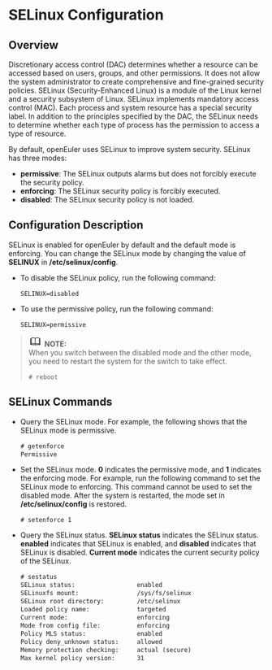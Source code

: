 # SELinux Configuration<a name="EN-US_TOPIC_0229953911"></a>

## Overview<a name="section1424754533418"></a>

Discretionary access control \(DAC\) determines whether a resource can be accessed based on users, groups, and other permissions. It does not allow the system administrator to create comprehensive and fine-grained security policies. SELinux \(Security-Enhanced Linux\) is a module of the Linux kernel and a security subsystem of Linux. SELinux implements mandatory access control \(MAC\). Each process and system resource has a special security label. In addition to the principles specified by the DAC, the SELinux needs to determine whether each type of process has the permission to access a type of resource.

By default, openEuler uses SELinux to improve system security. SELinux has three modes:

-   **permissive**: The SELinux outputs alarms but does not forcibly execute the security policy.
-   **enforcing**: The SELinux security policy is forcibly executed.
-   **disabled**: The SELinux security policy is not loaded.

## Configuration Description<a name="section99503416549"></a>

SELinux is enabled for openEuler by default and the default mode is enforcing. You can change the SELinux mode by changing the value of  **SELINUX**  in  **/etc/selinux/config**.

-   To disable the SELinux policy, run the following command:

    ```
    SELINUX=disabled
    ```

-   To use the permissive policy, run the following command:

    ```
    SELINUX=permissive
    ```


>![](public_sys-resources/icon-note.gif) **NOTE:**   
>When you switch between the disabled mode and the other mode, you need to restart the system for the switch to take effect.  
>```  
># reboot  
>```  

## SELinux Commands<a name="section13619018912"></a>

-   Query the SELinux mode. For example, the following shows that the SELinux mode is permissive.

    ```
    # getenforce
    Permissive
    ```

-   Set the SELinux mode.  **0**  indicates the permissive mode, and  **1**  indicates the enforcing mode. For example, run the following command to set the SELinux mode to enforcing. This command cannot be used to set the disabled mode. After the system is restarted, the mode set in  **/etc/selinux/config**  is restored.

    ```
    # setenforce 1
    ```

-   Query the SELinux status.  **SELinux status**  indicates the SELinux status.  **enabled**  indicates that SELinux is enabled, and  **disabled**  indicates that SELinux is disabled.  **Current mode**  indicates the current security policy of the SELinux.

    ```
    # sestatus
    SELinux status:                 enabled
    SELinuxfs mount:                /sys/fs/selinux
    SELinux root directory:         /etc/selinux
    Loaded policy name:             targeted
    Current mode:                   enforcing
    Mode from config file:          enforcing
    Policy MLS status:              enabled
    Policy deny_unknown status:     allowed
    Memory protection checking:     actual (secure)
    Max kernel policy version:      31
    ```



